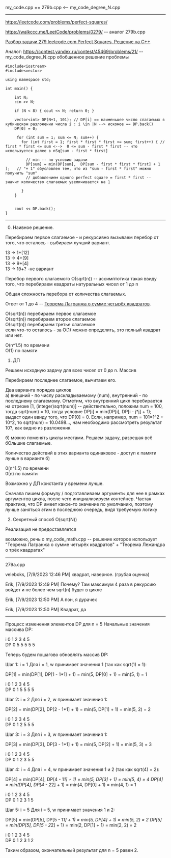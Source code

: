 my_code.cpp == 279b.cpp <-- my_code_degree_N.cpp 

________

https://leetcode.com/problems/perfect-squares/ 

https://walkccc.me/LeetCode/problems/0279/ -- аналог 279b.cpp

[Разбор задачи 279 leetcode.com Perfect Squares. Решение на C++](https://www.youtube.com/watch?v=yUqNob_zPIg)

Аналог: https://contest.yandex.ru/contest/45469/problems/21/ -- my_code_degree_N.cpp обобщенное решение проблемы

```objectives
#include<iostream>
#include<vector>

using namespace std;

int main() {

	int N;
	cin >> N;

	if (N < 8) { cout << N; return 0; }

	vector<int> DP(N+1, 101); // DP[i] == наименьшее число слагаемых в кубическом разложении числа i : i \in |N --> искомое == DP.back()
	DP[0] = 0;

     for (int sum = 1; sum <= N; sum++) {
       for (int first = 1; first * first * first <= sum; first++) { // first * first <= sum <-->  0 <= sum - first * first -- что используется далее в nSq[sum - first * first]
         
         // min -- по условию задачи
         DP[sum] = min(DP[sum],  DP[sum - first * first * first] + 1 );   // "+ 1" обусловлен тем, что из "sum - first * first" можно получить "sum" 
         // добавлением одного perfect square = first * first -- значит количество слагаемых увеличивается на 1
         
       } 
    }


	cout << DP.back();
}
```
_______________________

0. Наивное решение.

Перебираем первое слагаемое - и рекурсивно вызываем перебор
от того, что осталось - выбираем лучший вариант.

13 -> 1+[12]  
13 -> 4+[9]  
13 -> 9+[4]  
13 -> 1б+? -не вариант  

Перебор первого слагаемого О(sqrt(n)) -- ассимптотика такая ввиду того, что перебираем квадраты натуральных чисел от 1 до n 

Общая сложность перебора от количества слагаемых. 

Ответ от 1 до 4 -- [Теорема Лагранжа о сумме четырёх квадратов](https://ru.wikipedia.org/wiki/%D0%A2%D0%B5%D0%BE%D1%80%D0%B5%D0%BC%D0%B0_%D0%9B%D0%B0%D0%B3%D1%80%D0%B0%D0%BD%D0%B6%D0%B0_%D0%BE_%D1%81%D1%83%D0%BC%D0%BC%D0%B5_%D1%87%D0%B5%D1%82%D1%8B%D1%80%D1%91%D1%85_%D0%BA%D0%B2%D0%B0%D0%B4%D1%80%D0%B0%D1%82%D0%BE%D0%B2).

О(sqrt(n))  перебираем первое слагаемое  
О(sqrt(n)) перебираем второе слагаемое  
О(sqrt(n)) перебираем третье слагаемое  
если что-то осталось - за O(1) можно определить, это полный квадрат или нет.

O(n^1.5) по времени  
O(1) по памяти

1. ДП

Решаем исходную задачу для всех чисел от 0 до n. Массив

Перебираем последнее слагаемое, вычитаем его.

Два варианта порядка циклов  
а) внешний - по числу раскладываемому (num), внутренний - по последнему слагаемому. Отметим, что внутренний цикл перебирается на отрезке [1, (integer)sqrt(num)] -- действительно,
положим num = 100, тогда sqrt(num) = 10, тогда условие DP[i] = min(DP[i], DP[i - j*j] + 1); выдаст один ввиду того, что DP[0] = 0. Если, например, num = 101=1^2 + 10^2, то sqrt(num) = 10.0498..., нам необходимо рассмотреть результат 10?, как видно из разложения.

б) можно поменять циклы местами. Решаем задачу, разрешая всё бОльшие слагаемые.

Количество действий в этих варианта одинаковое - доступ к  памяти лучше в варианте б)

0(n^1.5) по времени  
0(n) по памяти

Возможно у ДП константа у времени лучше.

Сначала пишем формулу / подготавливаем аргументы для нее в рамках аргументов цикла, после чего инициализируем контейнер. Частая практика, что DP имеет какое-то значение по умолчанию, поэтому лучше заняться этим в последнюю очередь, видя требуемую логику

2. Секретный способ O(sqrt(N))

Реализация не предоставляется 

возможно, речь о my_code_math.cpp -- решение которое использует "Теорема Лагранжа о сумме четырёх квадратов" + "Теорема Лежандра о трёх квадратах"
_________________________________________

279a.cpp

veleboks, [7/9/2023 12:46 PM]
квадрат, наверное. (грубая оценка)

Erik, [7/9/2023 12:49 PM]
Почему? Там максимум 4 раза в рекурсию войдет и не более чем sqrt(n) будет в цикле

Erik, [7/9/2023 12:50 PM]
А пон, я дурачек

Erik, [7/9/2023 12:50 PM]
Квадрат, да

____

Процесс изменения элементов DP для n = 5
Начальные значения массива DP:

i	0	1	2	3	4	5  
DP	0	5	5	5	5	5

Теперь будем пошагово обновлять массив DP:

Шаг 1: i = 1
Для i = 1, w принимает значения 1 (так как sqrt(1) = 1):

DP[1] = min(DP[1], DP[1 - 1*1] + 1) = min(5, DP[0] + 1) = min(5, 1) = 1

i	0	1	2	3	4	5  
DP	0	1	5	5	5	5

Шаг 2: i = 2
Для i = 2, w принимает значения 1:

DP[2] = min(DP[2], DP[2 - 1*1] + 1) = min(5, DP[1] + 1) = min(5, 2) = 2

i	0	1	2	3	4	5  
DP	0	1	2	5	5	5

Шаг 3: i = 3
Для i = 3, w принимает значения 1:

DP[3] = min(DP[3], DP[3 - 1*1] + 1) = min(5, DP[2] + 1) = min(5, 3) = 3

i	0	1	2	3	4	5  
DP	0	1	2	3	5	5

Шаг 4: i = 4
Для i = 4, w принимает значения 1 и 2 (так как sqrt(4) = 2):

DP[4] = min(DP[4], DP[4 - 1*1] + 1) = min(5, DP[3] + 1) = min(5, 4) = 4
DP[4] = min(DP[4], DP[4 - 2*2] + 1) = min(4, DP[0] + 1) = min(4, 1) = 1

i	0	1	2	3	4	5  
DP	0	1	2	3	1	5

Шаг 5: i = 5
Для i = 5, w принимает значения 1 и 2:

DP[5] = min(DP[5], DP[5 - 1*1] + 1) = min(5, DP[4] + 1) = min(5, 2) = 2
DP[5] = min(DP[5], DP[5 - 2*2] + 1) = min(2, DP[1] + 1) = min(2, 2) = 2

i	0	1	2	3	4	5  
DP	0	1	2	3	1	2

Таким образом, окончательный результат для n = 5 равен 2.
